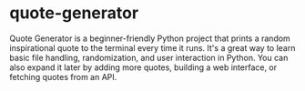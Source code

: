 # quote-generator
Quote Generator is a beginner-friendly Python project that prints a random inspirational quote to the terminal every time it runs. It's a great way to learn basic file handling, randomization, and user interaction in Python. You can also expand it later by adding more quotes, building a web interface, or fetching quotes from an API.
